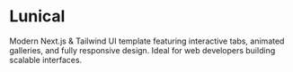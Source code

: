 # Lunical
Modern Next.js &amp; Tailwind UI template featuring interactive tabs, animated galleries, and fully responsive design. Ideal for web developers building scalable interfaces.
